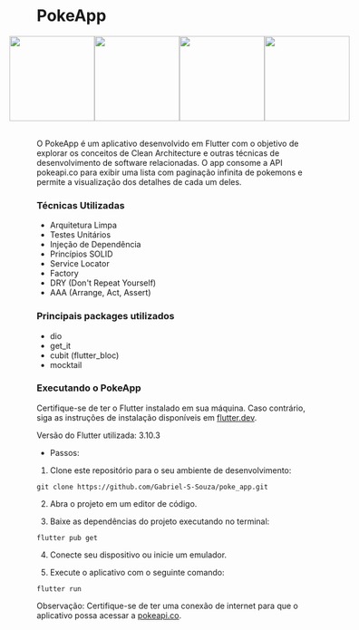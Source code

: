 # PokeApp

<div style="display: flex; justify-content: center;">
  <img src="https://github.com/Gabriel-S-Souza/poke_app/assets/94877176/2942c80c-9cd1-469e-93b9-ce649a1f3abe" width="150" />
  <img src="https://github.com/Gabriel-S-Souza/poke_app/assets/94877176/f7f878d6-6b06-4844-a59b-96cda35833b7" width="150" />
  <img src="https://github.com/Gabriel-S-Souza/poke_app/assets/94877176/b5e261e9-441a-4dc2-a479-e1045005de64" width="150" />
  <img src="https://github.com/Gabriel-S-Souza/poke_app/assets/94877176/1ab0037b-0082-4d72-a236-853afbefbfcd" width="150" />
</div>
<br>

O PokeApp é um aplicativo desenvolvido em Flutter com o objetivo de explorar os conceitos de Clean Architecture e outras técnicas de desenvolvimento de software relacionadas. O app consome a API pokeapi.co para exibir uma lista com paginação infinita de pokemons e permite a visualização dos detalhes de cada um deles.
<br>

### Técnicas Utilizadas
- Arquitetura Limpa
- Testes Unitários
- Injeção de Dependência
- Princípios SOLID
- Service Locator
- Factory
- DRY (Don't Repeat Yourself)
- AAA (Arrange, Act, Assert)


### Principais packages utilizados
- dio
- get_it
- cubit (flutter_bloc)
- mocktail


### Executando o PokeApp

Certifique-se de ter o Flutter instalado em sua máquina. Caso contrário, siga as instruções de instalação disponíveis em [flutter.dev](https://flutter.dev/).

Versão do Flutter utilizada: 3.10.3

- Passos: <br>

1. Clone este repositório para o seu ambiente de desenvolvimento:

```
git clone https://github.com/Gabriel-S-Souza/poke_app.git
```

2. Abra o projeto em um editor de código.

3. Baixe as dependências do projeto executando no terminal:
```
flutter pub get
```
4. Conecte seu dispositivo ou inicie um emulador.

5. Execute o aplicativo com o seguinte comando:

```
flutter run
```

Observação: Certifique-se de ter uma conexão de internet para que o aplicativo possa acessar a [pokeapi.co](https://pokeapi.co/).

